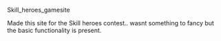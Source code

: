 Skill_heroes_gamesite

Made this site for the Skill heroes contest.. wasnt something to fancy but the basic functionality is present.
